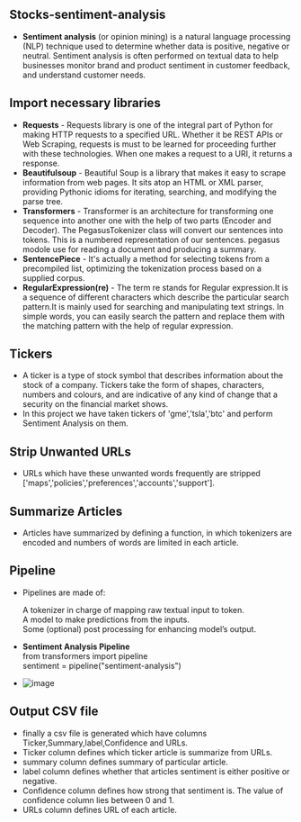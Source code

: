 ## Stocks-sentiment-analysis
- **Sentiment analysis** (or opinion mining) is a natural language processing (NLP) technique used to determine whether data is positive, negative or neutral. Sentiment analysis is often performed on textual data to help businesses monitor brand and product sentiment in customer feedback, and understand customer needs.

## Import necessary libraries
- **Requests** - Requests library is one of the integral part of Python for making HTTP requests to a specified URL. Whether it be REST APIs or Web Scraping, requests is must to be learned for proceeding further with these technologies. When one makes a request to a URI, it returns a response.
- **Beautifulsoup** - Beautiful Soup is a library that makes it easy to scrape information from web pages. It sits atop an HTML or XML parser, providing Pythonic idioms for iterating, searching, and modifying the parse tree.
- **Transformers** - Transformer is an architecture for transforming one sequence into another one with the help of two parts (Encoder and Decoder). The PegasusTokenizer class will convert our sentences into tokens. This is a numbered representation of our sentences. pegasus modole use for reading a document and producing a summary.
-  **SentencePiece** -  It's actually a method for selecting tokens from a precompiled list, optimizing the tokenization process based on a supplied corpus.
-  **RegularExpression(re)** - The term re stands for Regular expression.It is a sequence of different characters which describe the particular search pattern.It is mainly used for searching and manipulating text strings. In simple words, you can easily search the pattern and replace them with the matching pattern with the help of regular expression.

## Tickers
- A ticker is a type of stock symbol that describes information about the stock of a company. Tickers take the form of shapes, characters, numbers and colours, and are indicative of any kind of change that a security on the financial market shows.
- In this project we have taken tickers of 'gme','tsla','btc' and perform Sentiment Analysis on them.

## Strip Unwanted URLs
- URLs which have these unwanted words frequently are stripped ['maps','policies','preferences','accounts','support'].
## Summarize Articles
- Articles have summarized by defining a function, in which tokenizers are encoded and numbers of words are limited in each article.
## Pipeline
- Pipelines are made of:

    A tokenizer in charge of mapping raw textual input to token. <br>
    A model to make predictions from the inputs. <br>
    Some (optional) post processing for enhancing model’s output.
- **Sentiment Analysis Pipeline** <br>
  from transformers import pipeline <br> 
  sentiment = pipeline("sentiment-analysis")
- ![image](https://github.com/2000-Rahul/Stocks-sentiment-analysis/assets/136818857/6aaa5c6d-db82-486e-abc4-f770aee76e25)
  
## Output CSV file
- finally a csv file is generated which have columns Ticker,Summary,label,Confidence and URLs.
-  Ticker column defines which ticker article is summarize from URLs.
-  summary column defines summary of particular article.
-  label column defines whether that articles sentiment is either positive or negative.
-  Confidence column defines how strong that sentiment is. The value of confidence column lies between 0 and 1.
-  URLs column defines URL of each article.
  
